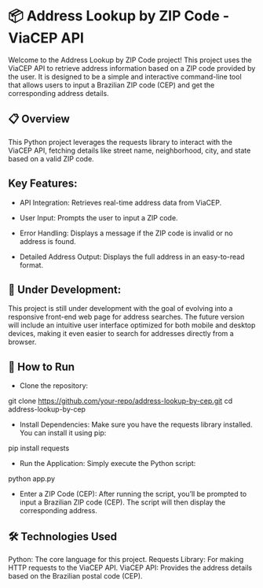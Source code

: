 # 📦 Address Lookup by ZIP Code - ViaCEP API
Welcome to the Address Lookup by ZIP Code project! This project uses the ViaCEP API to retrieve address information based on a ZIP code provided by the user. It is designed to be a simple and interactive command-line tool that allows users to input a Brazilian ZIP code (CEP) and get the corresponding address details.

## 📋 Overview
This Python project leverages the requests library to interact with the ViaCEP API, fetching details like street name, neighborhood, city, and state based on a valid ZIP code.

## Key Features:
- API Integration: Retrieves real-time address data from ViaCEP.
  
- User Input: Prompts the user to input a ZIP code.

- Error Handling: Displays a message if the ZIP code is invalid or no address is found.

- Detailed Address Output: Displays the full address in an easy-to-read format.

## 🚧 Under Development:
This project is still under development with the goal of evolving into a responsive front-end web page for address searches. The future version will include an intuitive user interface optimized for both mobile and desktop devices, making it even easier to search for addresses directly from a browser.

## 🚀 How to Run
- Clone the repository:

git clone https://github.com/your-repo/address-lookup-by-cep.git
cd address-lookup-by-cep

- Install Dependencies: Make sure you have the requests library installed. You can install it using pip:

pip install requests

- Run the Application: Simply execute the Python script:

python app.py

- Enter a ZIP Code (CEP): After running the script, you’ll be prompted to input a Brazilian ZIP code (CEP). The script will then display the corresponding address.

## 🛠️ Technologies Used
Python: The core language for this project.
Requests Library: For making HTTP requests to the ViaCEP API.
ViaCEP API: Provides the address details based on the Brazilian postal code (CEP).

  
